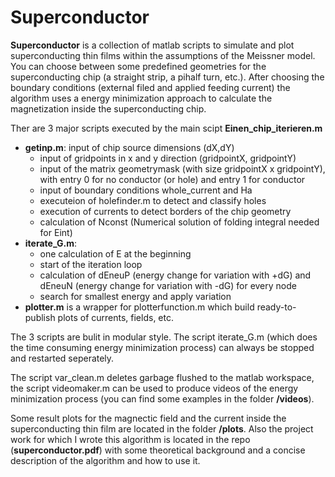 # Superconductor

**Superconductor** is a collection of matlab scripts to simulate and plot superconducting thin films within the assumptions of the Meissner model.
You can choose between some predefined geometries for the superconducting chip (a straight strip, a pihalf turn, etc.). After choosing the boundary conditions (external filed and applied feeding current) the algorithm uses a energy minimization approach to calculate the magnetization inside the superconducting chip.
 
Ther are 3 major scripts executed by the main scipt **Einen_chip_iterieren.m**
- **getinp.m**:
input of chip source dimensions (dX,dY)
  - input of gridpoints in x and y direction (gridpointX, gridpointY)
  - input of the matrix geometrymask (with size gridpointX x gridpointY), with entry 0 for no conductor (or hole) and entry 1 for conductor
  - input of boundary conditions whole_current and Ha
  - executeion of holefinder.m to detect and classify holes
  - execution of currents to detect borders of the chip geometry
  - calculation of Nconst (Numerical solution of folding integral needed for Eint)
- **iterate_G.m**:
  - one calculation of E at the beginning
  - start of the iteration loop
  - calculation of dEneuP (energy change for variation with +dG) and dEneuN (energy change for variation with -dG) for every node
  - search for smallest energy and apply variation
- **plotter.m** 
is a wrapper for plotterfunction.m which build ready-to-publish plots of currents, fields, etc.

The 3 scripts are bulit in modular style. The script iterate_G.m (which does the time consuming energy minimization process) can always be stopped and restarted seperately.

The script var_clean.m deletes garbage flushed to the matlab workspace, the script videomaker.m can be used to produce videos of the energy minimization process (you can find some examples in the folder **/videos**). 

Some result plots for the magnectic field and the current inside the superconducting thin film are located in the folder **/plots**. Also the project work for which I wrote this algorithm is located in the repo (**superconductor.pdf**) with some theoretical background and a concise description of the algorithm and how to use it.

